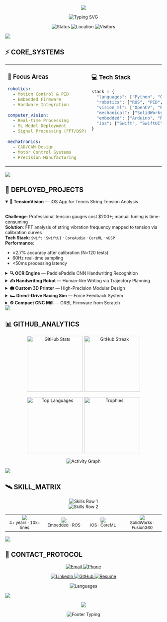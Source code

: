 <!-- prettier-ignore-start -->

<p align="center">
  <img src="https://capsule-render.vercel.app/api?type=waving&color=0:00FFFF,50:00CED1,100:0D1117&height=200&section=header&text=ROGER%20PAN&fontSize=70&fontColor=FFFFFF&animation=twinkling&fontAlignY=35&desc=SOFTWARE%20AND%20HARDWARE%20ENGINEER&descSize=20&descAlignY=55" />
</p>

<p align="center">
  <img src="https://readme-typing-svg.demolab.com?font=Fira+Code&size=20&pause=1000&color=00FF41&center=true&vCenter=true&width=700&lines=Building+Intelligent+Mechatronic+Systems;4%2B+Years+%7C+6+Major+Projects+%7C+Physics+%E2%86%92+Code;Open+to+2026+Robotics%2FML+Engineer+Roles" alt="Typing SVG" />
</p>

<p align="center">
  <img src="https://img.shields.io/badge/STATUS-●%20Online-00FF41?style=for-the-badge&labelColor=000000&color=000000" alt="Status" />
  <img src="https://img.shields.io/badge/LOCATION-San%20Jose%2C%20CA-00FFFF?style=for-the-badge&labelColor=000000&color=000000" alt="Location" />
  <img src="https://komarev.com/ghpvc/?username=RogerPan1203&color=00FFFF&style=for-the-badge&label=VISITORS" alt="Visitors" />
</p>

<img src="https://capsule-render.vercel.app/api?type=rect&color=0:00FFFF,100:0D1117&height=2&section=header" />

<br>

## ⚡ CORE_SYSTEMS

<table>
<tr>
<td width="50%" valign="top">

### 🎯 Focus Areas
```yaml
robotics:
  - Motion Control & PID
  - Embedded Firmware
  - Hardware Integration
  
computer_vision:
  - Real-time Processing
  - ML Model Deployment
  - Signal Processing (FFT/DSP)
  
mechatronics:
  - CAD/CAM Design
  - Motor Control Systems
  - Precision Manufacturing
```

</td>
<td width="50%" valign="top">

### 💻 Tech Stack
```python
stack = {
  "languages": ["Python", "C++", "Swift", "Java"],
  "robotics": ["ROS", "PID", "Motor Drivers"],
  "vision_ml": ["OpenCV", "PyTorch", "PaddlePaddle", "CoreML"],
  "mechanical": ["SolidWorks", "Fusion360", "GRBL", "Marlin"],
  "embedded": ["Arduino", "Raspberry Pi", "Firmware"],
  "ios": ["Swift", "SwiftUI", "CoreAudio", "AVFoundation"]
}
```

</td>
</tr>
</table>

<img src="https://capsule-render.vercel.app/api?type=rect&color=0:00FFFF,100:0D1117&height=2&section=header" />

<br>

## 🔬 DEPLOYED_PROJECTS

<details open>
<summary><b>🎾 TensionVision</b> — iOS App for Tennis String Tension Analysis</summary>

<br>

**Challenge**: Professional tension gauges cost $200+; manual tuning is time-consuming  
**Solution**: FFT analysis of string vibration frequency mapped to tension via calibration curves  
**Tech Stack**: `Swift` · `SwiftUI` · `CoreAudio` · `CoreML` · `vDSP`  
**Performance**: 
- ±2.7% accuracy after calibration (N=120 tests)
- 60Hz real-time sampling
- <50ms processing latency

</details>

<details>
<summary><b>🔍 OCR Engine</b> — PaddlePaddle CNN Handwriting Recognition</summary>

<br>

**Challenge**: Accurate handwritten digit recognition with minimal preprocessing  
**Solution**: Custom CNN architecture with optimized data augmentation pipeline  
**Tech Stack**: `Python` · `PaddlePaddle` · `OpenCV` · `NumPy`  
**Achievement**: 
- 🏆 **2nd Prize** — Jiangsu Province AI Competition
- 99.2% accuracy on validation set
- 2.1ms inference time per image

</details>

<details>
<summary><b>✍️ Handwriting Robot</b> — Human-like Writing via Trajectory Planning</summary>

<br>

**Challenge**: Robotic motion looks mechanical; achieving smooth curves at varying speeds  
**Solution**: Bezier curve trajectory generation + adaptive PID control with feedforward  
**Tech Stack**: `C++` · `ROS` · `Stepper Motors` · `Trajectory Planning`  
**Performance**:
- 0.3mm RMS path tracking error
- Variable speed control (20-80 mm/s)
- Human evaluators rated 7.8/10 for realism

</details>

<details>
<summary><b>🖨️ Custom 3D Printer</b> — High-Precision Modular Design</summary>

<br>

**Challenge**: Off-the-shelf printers lack precision for small mechanical parts  
**Solution**: Custom kinematics with upgraded linear rails, direct drive extruder, PID-tuned hotend  
**Tech Stack**: `Marlin Firmware` · `SolidWorks` · `CAD` · `PID Tuning`  
**Specs**:
- 0.05mm layer height capability
- 98% first-layer adhesion success rate
- 1000+ hours runtime with <2% maintenance downtime

</details>

<details>
<summary><b>🏎️ Direct-Drive Racing Sim</b> — Force Feedback System</summary>

<br>

**Challenge**: Simulating realistic road feedback forces with minimal latency  
**Solution**: Direct-drive motor with torque control + IMU sensor fusion for road feel  
**Tech Stack**: `Embedded C` · `Motor Control` · `PID` · `IMU Fusion`  
**Performance**:
- <2ms control loop latency
- 10Nm peak torque output
- 1kHz update rate for smooth feedback

</details>

<details>
<summary><b>⚙️ Compact CNC Mill</b> — GRBL Firmware from Scratch</summary>

<br>

**Challenge**: Commercial CNCs too large/expensive for hobbyist precision work  
**Solution**: Custom compact design with GRBL firmware modifications for enhanced accuracy  
**Tech Stack**: `GRBL` · `CAM` · `Stepper Motors` · `Microcontroller`  
**Specs**:
- 0.02mm repeatability
- Aluminum cutting capable (200mm/min feed rate)
- Custom toolpath generation via Python CAM scripts

</details>

<img src="https://capsule-render.vercel.app/api?type=rect&color=0:00FFFF,100:0D1117&height=2&section=header" />

<br>

## 📊 GITHUB_ANALYTICS

<p align="center">
  <img src="https://github-readme-stats.vercel.app/api?username=RogerPan1203&show_icons=true&theme=chartreuse-dark&hide_border=true&bg_color=0D1117&title_color=00FFFF&icon_color=00FF41&text_color=FFFFFF&ring_color=00FFFF" height="180" alt="GitHub Stats" />
  <img src="https://github-readme-streak-stats.herokuapp.com/?user=RogerPan1203&theme=chartreuse-dark&hide_border=true&background=0D1117&ring=00FFFF&fire=00FF41&currStreakLabel=00FFFF&sideLabels=FFFFFF" height="180" alt="GitHub Streak" />
</p>

<p align="center">
  <img src="https://github-readme-stats.vercel.app/api/top-langs/?username=RogerPan1203&layout=compact&theme=chartreuse-dark&hide_border=true&bg_color=0D1117&title_color=00FFFF&text_color=FFFFFF" height="180" alt="Top Languages" />
  <img src="https://github-profile-trophy.vercel.app/?username=RogerPan1203&theme=onestar&no-frame=true&column=3&row=2&margin-w=10&margin-h=10" height="180" alt="Trophies" />
</p>

<p align="center">
  <img src="https://github-readme-activity-graph.vercel.app/graph?username=RogerPan1203&theme=react-dark&bg_color=0D1117&color=00FFFF&line=00FF41&point=FFFFFF&hide_border=true&custom_title=Contribution%20Activity" alt="Activity Graph" />
</p>

<img src="https://capsule-render.vercel.app/api?type=rect&color=0:00FFFF,100:0D1117&height=2&section=header" />

<br>

## 🛰️ SKILL_MATRIX

<p align="center">
  <img src="https://skillicons.dev/icons?i=python,cpp,swift,java,opencv,pytorch,ros,arduino,raspberrypi,git&theme=dark" alt="Skills Row 1" />
  <br>
  <img src="https://skillicons.dev/icons?i=linux,vscode,xcode,docker,github,bash,matlab,figma,blender,unity&theme=dark" alt="Skills Row 2" />
</p>

<table align="center">
<tr>
<td align="center" width="25%">
<img src="https://img.shields.io/badge/Python-8%2F10-00FF41?style=for-the-badge&logo=python&logoColor=white&labelColor=000000" /><br>
<sub>4+ years · 10k+ lines</sub>
</td>
<td align="center" width="25%">
<img src="https://img.shields.io/badge/C++-6%2F10-00FFFF?style=for-the-badge&logo=cplusplus&logoColor=white&labelColor=000000" /><br>
<sub>Embedded · ROS</sub>
</td>
<td align="center" width="25%">
<img src="https://img.shields.io/badge/Swift-6%2F10-FF6B35?style=for-the-badge&logo=swift&logoColor=white&labelColor=000000" /><br>
<sub>iOS · CoreML</sub>
</td>
<td align="center" width="25%">
<img src="https://img.shields.io/badge/CAD-7%2F10-9B59B6?style=for-the-badge&logo=autodesk&logoColor=white&labelColor=000000" /><br>
<sub>SolidWorks · Fusion360</sub>
</td>
</tr>
</table>

<img src="https://capsule-render.vercel.app/api?type=rect&color=0:00FFFF,100:0D1117&height=2&section=header" />

<br>

## 📡 CONTACT_PROTOCOL

<p align="center">
  <a href="mailto:panyf200713@outlook.com">
    <img src="https://img.shields.io/badge/EMAIL-panyf200713@outlook.com-00FFFF?style=for-the-badge&logo=microsoft-outlook&logoColor=white&labelColor=000000" alt="Email" />
  </a>
  <a href="tel:+15303604994">
    <img src="https://img.shields.io/badge/PHONE-+1%20530%20360%204994-00FF41?style=for-the-badge&logo=phone&logoColor=white&labelColor=000000" alt="Phone" />
  </a>
</p>

<p align="center">
  <a href="https://linkedin.com/in/YifanPan">
    <img src="https://img.shields.io/badge/LinkedIn-YifanPan-0A66C2?style=for-the-badge&logo=linkedin&logoColor=white&labelColor=000000" alt="LinkedIn" />
  </a>
  <a href="https://github.com/RogerPan1203">
    <img src="https://img.shields.io/badge/GitHub-RogerPan1203-181717?style=for-the-badge&logo=github&logoColor=white&labelColor=000000" alt="GitHub" />
  </a>
  <a href="YOUR_RESUME_PDF_LINK">
    <img src="https://img.shields.io/badge/RESUME-Download%20PDF-FF6B35?style=for-the-badge&logo=adobeacrobatreader&logoColor=white&labelColor=000000" alt="Resume" />
  </a>
</p>

<p align="center">
  <img src="https://img.shields.io/badge/LANGUAGES-中文%20%7C%20English%20%7C%20日本語-9B59B6?style=for-the-badge&labelColor=000000" alt="Languages" />
</p>

<img src="https://capsule-render.vercel.app/api?type=rect&color=0:00FFFF,100:0D1117&height=2&section=header" />

<br>

<p align="center">
  <img src="https://capsule-render.vercel.app/api?type=waving&color=0:0D1117,50:00CED1,100:00FFFF&height=120&section=footer&reversal=true" />
</p>

<p align="center">
  <img src="https://readme-typing-svg.demolab.com?font=Fira+Code&size=14&pause=1000&color=00FFFF&center=true&vCenter=true&width=600&lines=%E2%9A%99%EF%B8%8F+Building+machines+that+see+and+think;%F0%9F%93%A7+Open+to+collaboration+on+robotics+%26+ML+projects;%E2%9C%A8+Let's+turn+physics+into+code+together" alt="Footer Typing" />
</p>

<!-- prettier-ignore-end -->
